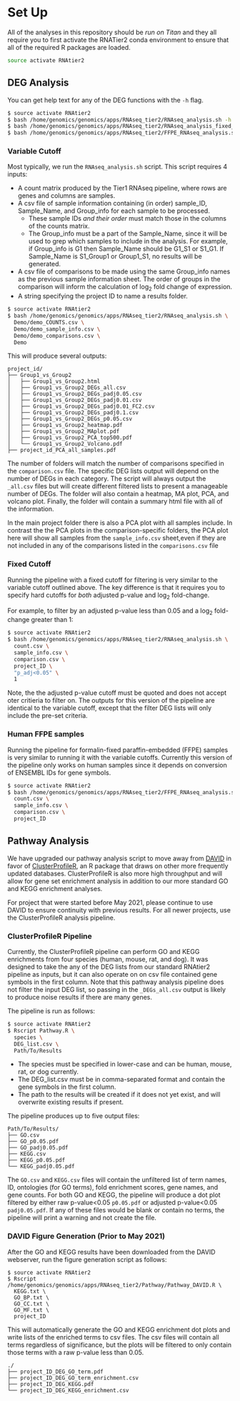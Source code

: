# Set Up
All of the analyses in this repository should be *run on Titan* and they all require you to first activate the RNATier2 conda environment to ensure that all of the required R packages are loaded.
```bash
source activate RNAtier2
```

## DEG Analysis

You can get help text for any of the DEG functions with the `-h` flag.
```bash
$ source activate RNAtier2
$ bash /home/genomics/genomics/apps/RNAseq_tier2/RNAseq_analysis.sh -h 
$ bash /home/genomics/genomics/apps/RNAseq_tier2/RNAseq_analysis_fixed_cutoff.sh -h
$ bash /home/genomics/genomics/apps/RNAseq_tier2/FFPE_RNAseq_analysis.sh -h
```
### Variable Cutoff

Most typically, we run the `RNAseq_analysis.sh` script. This script requires 4 inputs:

- A count matrix produced by the Tier1 RNAseq pipeline, where rows are genes and columns are samples.
- A csv file of sample information containing (in order)  sample_ID, Sample_Name, and Group_info for each sample to be processed. 
  - These sample IDs *and their order* must match those in the columns of the counts matrix. 
  - The Group_info must be a part of the Sample_Name, since it will be used to grep which samples to include in the analysis. For example, if Group_info is G1 then Sample_Name should be G1_S1 or S1_G1. If Sample_Name is S1_Group1 or Group1_S1, no results will be generated. 
- A csv file of comparisons to be made using the same Group_info names as the previous sample information sheet. The order of groups in the comparison will inform the calculation of log<sub>2</sub> fold change of expression.
- A string specifying the project ID to name a results folder.

```bash
$ source activate RNAtier2
$ bash /home/genomics/genomics/apps/RNAseq_tier2/RNAseq_analysis.sh \
  Demo/demo_COUNTS.csv \
  Demo/demo_sample_info.csv \
  Demo/demo_comparisons.csv \
  Demo
```

This will produce several outputs:
```
project_id/
├── Group1_vs_Group2
│   ├── Group1_vs_Group2.html
│   ├── Group1_vs_Group2_DEGs_all.csv
│   ├── Group1_vs_Group2_DEGs_padj0.05.csv
│   ├── Group1_vs_Group2_DEGs_padj0.01.csv
│   ├── Group1_vs_Group2_DEGs_padj0.01_FC2.csv
│   ├── Group1_vs_Group2_DEGs_padj0.1.csv
│   ├── Group1_vs_Group2_DEGs_p0.05.csv
│   ├── Group1_vs_Group2_heatmap.pdf
│   ├── Group1_vs_Group2_MAplot.pdf
│   ├── Group1_vs_Group2_PCA_top500.pdf
│   └── Group1_vs_Group2_Volcano.pdf
├── project_id_PCA_all_samples.pdf
```
The number of folders will match the number of comparisons specified in the `comparison.csv` file. The specific DEG lists output will depend on the number of DEGs in each category. The script will always output the `_all.csv` files but will create different filtered lists to present a manageable number of DEGs. The folder will also contain a heatmap, MA plot, PCA, and volcano plot. Finally, the folder will contain a summary html file with all of the information.

In the main project folder there is also a PCA plot with all samples include. In contrast the the PCA plots in the comparison-specific folders, the PCA plot here will show all samples from the `sample_info.csv` sheet,even if they are not included in any of the comparisons listed in the `comparisons.csv` file

### Fixed Cutoff

Running the pipeline with a fixed cutoff for filtering is very similar to the variable cutoff outlined above. The key difference is that it requires you to specify hard cutoffs for *both* adjusted p-value and log<sub>2</sub> fold-change.

For example, to filter by an adjusted p-value less than 0.05 and a log<sub>2</sub> fold-change greater than 1:
```bash
$ source activate RNAtier2
$ bash /home/genomics/genomics/apps/RNAseq_tier2/RNAseq_analysis.sh \
  count.csv \
  sample_info.csv \
  comparison.csv \
  project_ID \
  "p_adj<0.05" \
  1
```

Note, the the adjusted p-value cutoff must be quoted and does not accept oter critieria to filter on. The outputs for this version of the pipeline are identical to the variable cutoff, except that the filter DEG lists will only include the pre-set criteria.


### Human FFPE samples

Running the pipeline for formalin-fixed paraffin-embedded (FFPE) samples is very similar to running it with the variable cutoffs. Currently this version of the pipeline only works on human samples since it depends on conversion of ENSEMBL IDs for gene symbols.

```bash
$ source activate RNAtier2
$ bash /home/genomics/genomics/apps/RNAseq_tier2/FFPE_RNAseq_analysis.sh \
  count.csv \
  sample_info.csv \
  comparison.csv \
  project_ID
```

## Pathway Analysis

We have upgraded our pathway analysis script to move away from [DAVID](https://david.ncifcrf.gov/) in favor of [ClusterProfileR](https://yulab-smu.top/clusterProfiler-book/), an R package that draws on other more frequently updated databases. ClusterProfileR is also more high throughput and will allow for gene set enrichment analysis in addition to our more standard GO and KEGG enrichment analyses.

For project that were started before May 2021, please continue to use DAVID to ensure continuity with previous results. For all newer projects, use the ClusterProfileR analysis pipeline.

### ClusterProfileR Pipeline

Currently, the ClusterProfileR pipeline can perform GO and KEGG enrichments from four species (human, mouse, rat, and dog). It was designed to take the any of the DEG lists from our standard RNAtier2 pipeline as inputs, but it can also operate on on csv file contained gene symbols in the first column. Note that this pathway analysis pipeline does not filter the input DEG list, so passing in the `_DEGs_all.csv` output is likely to produce noise results if there are many genes.

The pipeline is run as follows:

```bash
$ source activate RNAtier2
$ Rscript Pathway.R \
  species \
  DEG_list.csv \
  Path/To/Results
```

- The species must be specified in lower-case and can be human, mouse, rat, or dog currently.
- The DEG_list.csv must be in comma-separated format and contain the gene symbols in the first column.
- The path to the results will be created if it does not yet exist, and will overwrite existing results if present.

The pipeline produces up to five output files:

```
Path/To/Results/
├── GO.csv
├── GO_p0.05.pdf
├── GO_padj0.05.pdf
├── KEGG.csv
├── KEGG_p0.05.pdf
└── KEGG_padj0.05.pdf
```

The `GO.csv` and `KEGG.csv` files will contain the unfiltered list of term names, ID, ontologies (for GO terms), fold enrichment scores, gene names, and gene counts. For both GO and KEGG, the pipeline will produce a dot plot filtered by either raw p-value<0.05 `p0.05.pdf` or adjusted p-value<0.05 `padj0.05.pdf`. If any of these files would be blank or contain no terms, the pipeline will print a warning and not create the file.

### DAVID Figure Generation (Prior to May 2021)

After the GO and KEGG results have been downloaded from the DAVID webserver, run the figure generation script as follows:

```
$ source activate RNAtier2
$ Rscript /home/genomics/genomics/apps/RNAseq_tier2/Pathway/Pathway_DAVID.R \
  KEGG.txt \
  GO_BP.txt \
  GO_CC.txt \
  GO_MF.txt \
  project_ID
```

This will automatically generate the GO and KEGG enrichment dot plots and write lists of the enriched terms to csv files. The csv files will contain all terms regardless of significance, but the plots will be filtered to only contain those terms with a raw p-value less than 0.05.

```
./
├── project_ID_DEG_GO_term.pdf
├── project_ID_DEG_GO_term_enrichment.csv
├── project_ID_DEG_KEGG.pdf
└── project_ID_DEG_KEGG_enrichment.csv
```
